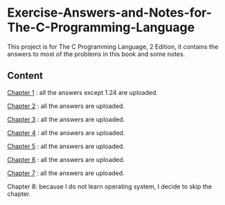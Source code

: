 # Exercise-Answers-and-Notes-for-The-C-Programming-Language
This project is for The C Programming Language, 2 Edition, it contains the answers to most of the problems in this book and some notes.

## Content
[Chapter 1](https://github.com/98zyx/Exercise-Answers-and-Notes-for-The-C-Programming-Language/tree/main/Chapter1/Exercise) : all the answers except 1.24 are uploaded.

[Chapter 2](https://github.com/98zyx/Exercise-Answers-and-Notes-for-The-C-Programming-Language/tree/main/Chapter2/Exercise) : all the answers are uploaded.

[Chapter 3](https://github.com/98zyx/Exercise-Answers-and-Notes-for-The-C-Programming-Language/tree/main/Chapter3/Exercise) : all the answers are uploaded.

[Chapter 4](https://github.com/98zyx/Exercise-Answers-and-Notes-for-The-C-Programming-Language/tree/main/Chapter4/Exercise) : all the answers are uploaded.

[Chapter 5](https://github.com/98zyx/Exercise-Answers-and-Notes-for-The-C-Programming-Language/tree/main/Chapter5/Exercise) : all the answers are uploaded.

[Chapter 6](https://github.com/98zyx/Exercise-Answers-and-Notes-for-The-C-Programming-Language/tree/main/Chapter6/Exercise) : all the answers are uploaded.

[Chapter 7](https://github.com/98zyx/Exercise-Answers-and-Notes-for-The-C-Programming-Language/tree/main/Chapter7/Exercise) : all the answers are uploaded.

Chapter 8: because I do not learn operating system, I decide to skip the chapter.
